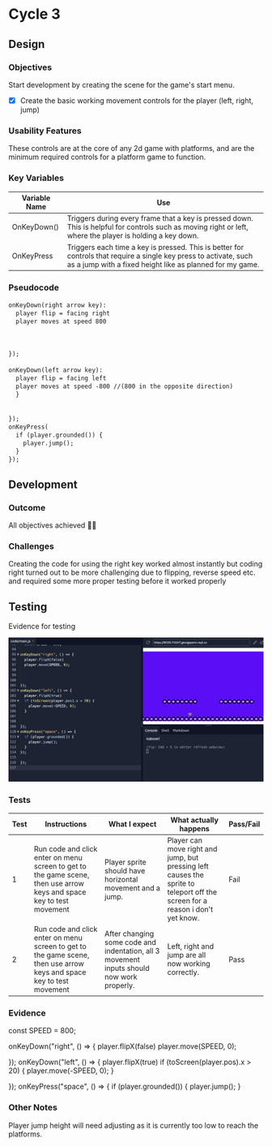 # Cycle 3

## Design

### Objectives

Start development by creating the scene for the game's start menu.

* [x] Create the basic working movement controls for the player (left, right, jump)

### Usability Features

These controls are at the core of any 2d game with platforms, and are the minimum required controls for a platform game to function.

### Key Variables

| Variable Name | Use                                                                                                                                                                           |
| ------------- | ----------------------------------------------------------------------------------------------------------------------------------------------------------------------------- |
| OnKeyDown()   | Triggers during every frame that a key is pressed down. This is helpful for controls such as moving right or left, where the player is holding a key down.                    |
| OnKeyPress    | Triggers each time a key is pressed. This is better for controls that require a single key press to activate, such as a jump with a fixed height like as planned for my game. |

### Pseudocode

```
onKeyDown(right arrow key):
  player flip = facing right
  player moves at speed 800



});

onKeyDown(left arrow key):
  player flip = facing left
  player moves at speed -800 //(800 in the opposite direction)
  }
  
  
});
onKeyPress(
  if (player.grounded()) {
    player.jump();
  }
});
```

## Development

### Outcome

All objectives achieved 👍🏻

### Challenges

Creating the code for using the right key worked almost instantly but coding right turned out to be more challenging due to flipping, reverse speed etc. and required some more proper testing before it worked properly

## Testing

Evidence for testing

![](<../.gitbook/assets/Screenshot 2022-06-30 at 12.40.42.png>)



### Tests

| Test | Instructions                                                                                                         | What I expect                                                                             | What actually happens                                                                                                         | Pass/Fail |
| ---- | -------------------------------------------------------------------------------------------------------------------- | ----------------------------------------------------------------------------------------- | ----------------------------------------------------------------------------------------------------------------------------- | --------- |
| 1    | Run code and click enter on menu screen to get to the game scene, then use arrow keys and space key to test movement | Player sprite should have horizontal movement and a jump.                                 | Player can move right and jump, but pressing left causes the sprite to teleport off the screen for a reason i don't yet know. | Fail      |
| 2    | Run code and click enter on menu screen to get to the game scene, then use arrow keys and space key to test movement | After changing some code and indentation, all 3 movement inputs should now work properly. | Left, right and jump are all now working correctly.                                                                           | Pass      |

### Evidence

const SPEED = 800;

onKeyDown("right", () => { player.flipX(false) player.move(SPEED, 0);

}); onKeyDown("left", () => { player.flipX(true) if (toScreen(player.pos).x > 20) { player.move(-SPEED, 0); }

}); onKeyPress("space", () => { if (player.grounded()) { player.jump(); }

### Other Notes

Player jump height will need adjusting as it is currently too low to reach the platforms.
